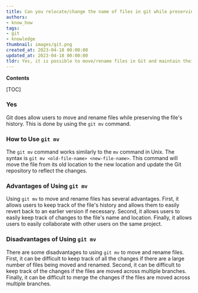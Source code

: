 ```yaml
---
title: Can you relocate/change the name of files in git while preserving their history?
authors:
- know_how
tags:
- git
- knowledge
thumbnail: images/git.png
created_at: 2023-04-18 00:00:00
updated_at: 2023-04-18 00:00:00
tldr: Yes, it is possible to move/rename files in Git and maintain their history by using the `git mv` command.
---
```


**Contents**

[TOC]

### Yes

Git does allow users to move and rename files while preserving the file's history. This is done by using the `git mv` command.

### How to Use `git mv`

The `git mv` command works similarly to the `mv` command in Unix. The syntax is `git mv <old-file-name> <new-file-name>`. This command will move the file from its old location to the new location and update the Git repository to reflect the changes.

### Advantages of Using `git mv`

Using `git mv` to move and rename files has several advantages. First, it allows users to keep track of the file's history and allows them to easily revert back to an earlier version if necessary. Second, it allows users to easily keep track of changes to the file's name and location. Finally, it allows users to easily collaborate with other users on the same project.

### Disadvantages of Using `git mv`

There are some disadvantages to using `git mv` to move and rename files. First, it can be difficult to keep track of all the changes if there are a large number of files being moved and renamed. Second, it can be difficult to keep track of the changes if the files are moved across multiple branches. Finally, it can be difficult to merge the changes if the files are moved across multiple branches.

